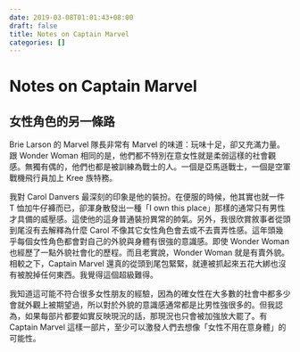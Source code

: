 ```yaml
---
date: 2019-03-08T01:01:43+08:00
draft: false
title: Notes on Captain Marvel
categories: []
---
```


# Notes on Captain Marvel
## 女性角色的另一條路

Brie Larson 的 Marvel 隊長非常有 Marvel 的味道：玩味十足，卻又充滿力量。跟 Wonder Woman 相同的是，他們都不特別在意女性就是柔弱這樣的社會觀感。無獨有偶的，他們也都是被訓練為戰士的人。一個是亞馬遜戰士，一個是空軍戰機飛行員加上 Kree 族特務。

我對 Carol Danvers 最深刻的印象是他的裝扮。在便服的時候，他其實也就一件 T 恤加牛仔褲而已，卻渾身散發出一種「I own this place」那樣的通常只有男性才具備的威壓感。這使他的這身普通裝扮異常的帥氣。另外，我很欣賞敘事者從頭到尾沒有去解釋為什麼 Carol 不像其它女性角色會去或不去賣弄性感。這年頭幾乎每個女性角色都會對自己的外貌與身體有很強的意識感。即使 Wonder Woman 也經歷了一點外貌社會化的歷程。而且老實說，Wonder Woman 就是有賣外貌。相較之下，Captain Marvel 還真的從頭到尾包緊緊，就連被抓起來五花大綁也沒有被脫掉任何東西。我覺得這個超級難得。

我知道這可能不符合很多女性朋友的經驗，因為的確女性在大多數的社會中都多少會就外觀上被期望過，所以對於外貌的意識感通常都是比男性強很多的。但我認為，如果每部片都要如實反映現況的話，那現況也只會被加強放大罷了。有 Captain Marvel 這樣一部片，至少可以激發人們去想像「女性不用在意身體」的可能性。